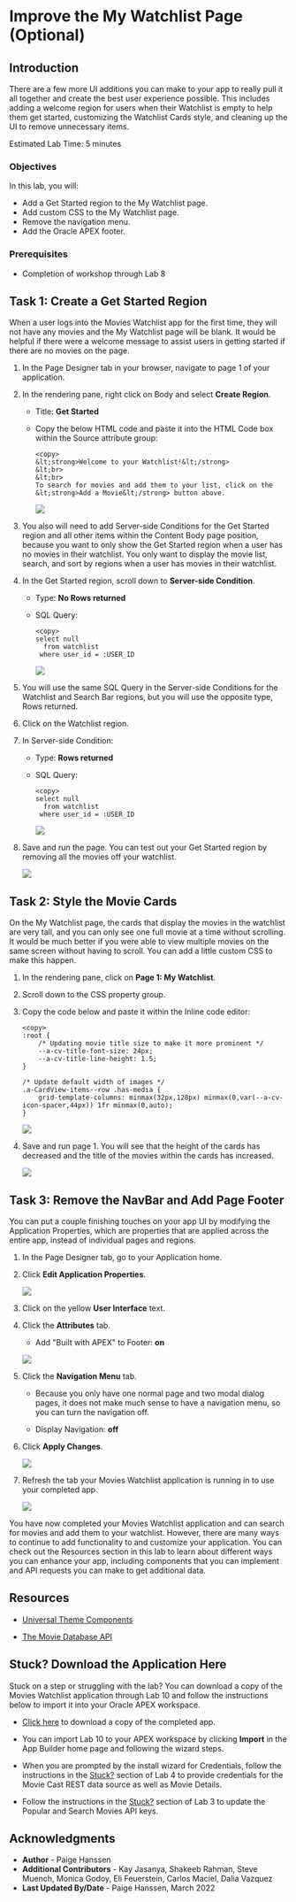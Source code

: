 # Improve the My Watchlist Page (Optional)

## Introduction
There are a few more UI additions you can make to your app to really pull it all together and create the best user experience possible. This includes adding a welcome region for users when their Watchlist is empty to help them get started, customizing the Watchlist Cards style, and cleaning up the UI to remove unnecessary items.

Estimated Lab Time: 5 minutes

### Objectives
In this lab, you will:  
- Add a Get Started region to the My Watchlist page.  
- Add custom CSS to the My Watchlist page.  
- Remove the navigation menu.  
- Add the Oracle APEX footer.

### Prerequisites
- Completion of workshop through Lab 8

## Task 1: Create a Get Started Region
When a user logs into the Movies Watchlist app for the first time, they will not have any movies and the My Watchlist page will be blank. It would be helpful if there were a welcome message to assist users in getting started if there are no movies on the page.

1. In the Page Designer tab in your browser, navigate to page 1 of your application.

2. In the rendering pane, right click on Body and select **Create Region**.

    * Title: **Get Started**

    * Copy the below HTML code and paste it into the HTML Code box within the Source attribute group:

        ```
        <copy>
        &lt;strong>Welcome to your Watchlist!&lt;/strong>
        &lt;br>
        &lt;br>
        To search for movies and add them to your list, click on the &lt;strong>Add a Movie&lt;/strong> button above.
        ```

        ![](images/10-1-2-get-started.png " ")

3. You also will need to add Server-side Conditions for the Get Started region and all other items within the Content Body page position, because you want to only show the Get Started region when a user has no movies in their watchlist. You only want to display the movie list, search, and sort by regions when a user has movies in their watchlist.

4. In the Get Started region, scroll down to **Server-side Condition**.

    * Type: **No Rows returned**

    * SQL Query:

        ```
        <copy>
        select null 
          from watchlist 
         where user_id = :USER_ID
        ```

        ![](images/get-started-ssc-edit.png " ")

5. You will use the same SQL Query in the Server-side Conditions for the Watchlist and Search Bar regions, but you will use the opposite type, Rows returned.

6. Click on the Watchlist region.

7. In Server-side Condition:

    * Type: **Rows returned**

    * SQL Query:

        ```
        <copy>
        select null 
          from watchlist 
         where user_id = :USER_ID
        ```

        ![](images/watchlist-ssc-edit.png " ")

8. Save and run the page. You can test out your Get Started region by removing all the movies off your watchlist.

    ![](images/10-1-8-runtime-app.png " ")

## Task 2: Style the Movie Cards
On the My Watchlist page, the cards that display the movies in the watchlist are very tall, and you can only see one full movie at a time without scrolling. It would be much better if you were able to view multiple movies on the same screen without having to scroll. You can add a little custom CSS to make this happen.

1. In the rendering pane, click on **Page 1: My Watchlist**.

2. Scroll down to the CSS property group.

3. Copy the code below and paste it within the Inline code editor:

    ```
    <copy>
    :root {
        /* Updating movie title size to make it more prominent */
        --a-cv-title-font-size: 24px;
        --a-cv-title-line-height: 1.5;
    }

    /* Update default width of images */
    .a-CardView-items--row .has-media {
        grid-template-columns: minmax(32px,128px) minmax(0,var(--a-cv-icon-spacer,44px)) 1fr minmax(0,auto);
    }
    ```

    ![](images/10-2-3-css.png " ")

4. Save and run page 1. You will see that the height of the cards has decreased and the title of the movies within the cards has increased.

    ![](images/10-2-4-runtime-app.png " ")

## Task 3: Remove the NavBar and Add Page Footer
You can put a couple finishing touches on your app UI by modifying the Application Properties, which are properties that are applied across the entire app, instead of individual pages and regions.

1. In the Page Designer tab, go to your Application home.

2. Click **Edit Application Properties**.

    ![](images/10-3-2-app-prop.png " ")

3. Click on the yellow **User Interface** text.

4. Click the **Attributes** tab.

    * Add "Built with APEX" to Footer: **on**

    ![](images/10-3-4-ui-attributes.png " ")

5. Click the **Navigation Menu** tab.

    * Because you only have one normal page and two modal dialog pages, it does not make much sense to have a navigation menu, so you can turn the navigation off.

    * Display Navigation: **off**

6. Click **Apply Changes**.

    ![](images/10-3-6-nav-menu.png " ")

7. Refresh the tab your Movies Watchlist application is running in to use your completed app.

    ![](images/10-3-7-runtime-app.png " ")

You have now completed your Movies Watchlist application and can search for movies and add them to your watchlist. However, there are many ways to continue to add functionality to and customize your application. You can check out the Resources section in this lab to learn about different ways you can enhance your app, including components that you can implement and API requests you can make to get additional data.

## Resources
- [Universal Theme Components](https://apex.oracle.com/pls/apex/apex_pm/r/ut/components)  

- [The Movie Database API](https://developers.themoviedb.org/3/getting-started/introduction)  

## Stuck? Download the Application Here
Stuck on a step or struggling with the lab? You can download a copy of the Movies Watchlist application through Lab 10 and follow the instructions below to import it into your Oracle APEX workspace.

- [Click here](./files/lab10.sql) to download a copy of the completed app.

- You can import Lab 10 to your APEX workspace by clicking **Import** in the App Builder home page and following the wizard steps.

- When you are prompted by the install wizard for Credentials, follow the instructions in the <a href="?lab=creating-movie-details-page#Stuck?DownloadtheApplicationHere" target="_blank">Stuck?</a> section of Lab 4 to provide credentials for the Movie Cast REST data source as well as Movie Details.

- Follow the instructions in the <a href="?lab=creating-movie-search-page#Stuck?DownloadtheApplicationHere" target="_blank">Stuck?</a> section of Lab 3 to update the Popular and Search Movies API keys.

## Acknowledgments

- **Author** - Paige Hanssen
- **Additional Contributors** - Kay Jasanya, Shakeeb Rahman, Steve Muench, Monica Godoy, Eli Feuerstein, Carlos Maciel, Dalia Vazquez
- **Last Updated By/Date** - Paige Hanssen, March 2022